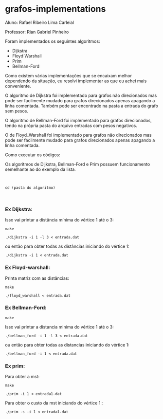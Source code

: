   # grafos-implementations
  
  
  Aluno: Rafael Ribeiro Lima Carleial
  
  Professor: Rian Gabriel Pinheiro
  
  
  Foram implementados os seguintes algoritmos:

  - Dijkstra
  - Floyd Warshall
  - Prim
  - Bellman-Ford

  Como existem várias implementações que se encaixam melhor dependendo da situação, eu resolvi implementar as que eu achei mais conveniente.

  O algoritmo de Dijkstra foi implementado para grafos não direcionados mas pode ser facilmente mudado para grafos direcionados apenas apagando a linha comentada. Também pode ser encontrado na pasta a entrada do grafo sem pesos.

  O algoritmo de Bellman-Ford foi implementado para grafos direcionados, tendo na própria pasta do arquivo entradas com pesos negativos.

  O de Floyd_Warshall foi implementado para grafos não direcionados mas pode ser facilmente mudado para grafos direcionados apenas apagando a linha comentada.

  Como executar os códigos:

  Os algoritmos de Dijkstra, Bellman-Ford e Prim possuem funcionamento semelhante ao do exemplo da lista.
  
  
<br>

```
cd (pasta do algoritmo)
```

<br>

### Ex Dijkstra:


  Isso vai printar a distância mínima do vértice 1 até o 3:
  
```
make
```
```
./dijkstra -i 1 -l 3 < entrada.dat
```

  ou então para obter todas as distâncias iniciando do vértice 1:
  
```
./dijkstra -i 1 < entrada.dat
```


### Ex Floyd-warshall:


  Printa matriz com as distâncias:
```
make
```
```
./floyd_warshall < entrada.dat
```


### Ex Bellman-Ford:


```
make
```
  Isso vai printar a distancia minima do vértice 1 até o 3:
  
```
./bellman_ford -i 1 -l 3 < entrada.dat
```
  


  ou então para obter todas as distancias iniciando do vértice 1:

```
./bellman_ford -i 1 < entrada.dat
```



### Ex prim:


  Para obter a mst:

```
make
```
```
./prim -i 1 < entrada1.dat
```
  


  Para obter o custo da mst iniciando do vértice 1 :
```
./prim -s -i 1 < entrada1.dat
```

